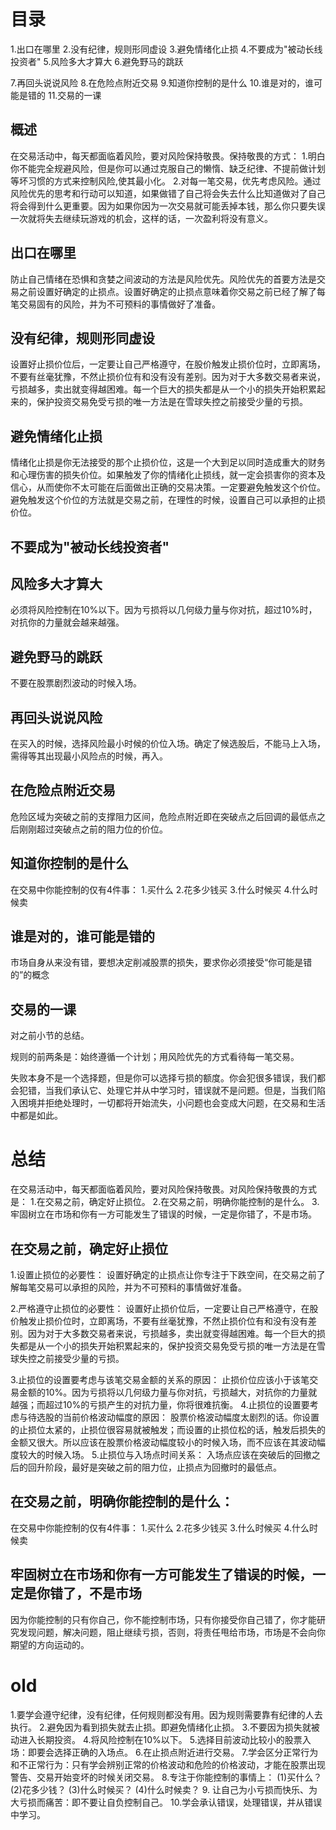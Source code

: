 # 目录
1.出口在哪里
2.没有纪律，规则形同虚设
3.避免情绪化止损
4.不要成为"被动长线投资者"
5.风险多大才算大
6.避免野马的跳跃

7.再回头说说风险
8.在危险点附近交易
9.知道你控制的是什么
10.谁是对的，谁可能是错的
11.交易的一课

## 概述
  在交易活动中，每天都面临着风险，要对风险保持敬畏。保持敬畏的方式：
  1.明白你不能完全规避风险，但是你可以通过克服自己的懒惰、缺乏纪律、不提前做计划等坏习惯的方式来控制风险,使其最小化。
  2.对每一笔交易，优先考虑风险。通过风险优先的思考和行动可以知道，如果做错了自己将会失去什么比知道做对了自己将会得到什么更重要。因为如果你因为一次交易就可能丢掉本钱，那么你只要失误一次就将失去继续玩游戏的机会，这样的话，一次盈利将没有意义。

## 出口在哪里
  防止自己情绪在恐惧和贪婪之间波动的方法是风险优先。风险优先的首要方法是交易之前设置好确定的止损点。设置好确定的止损点意味着你交易之前已经了解了每笔交易固有的风险，并为不可预料的事情做好了准备。

## 没有纪律，规则形同虚设
  设置好止损价位后，一定要让自己严格遵守，在股价触发止损价位时，立即离场，不要有丝毫犹豫，不然止损价位有和没有没有差别。因为对于大多数交易者来说，亏损越多，卖出就变得越困难。每一个巨大的损失都是从一个小的损失开始积累起来的，保护投资交易免受亏损的唯一方法是在雪球失控之前接受少量的亏损。

## 避免情绪化止损
  情绪化止损是你无法接受的那个止损价位，这是一个大到足以同时造成重大的财务和心理伤害的损失价位。如果触发了你的情绪化止损线，就一定会损害你的资本及信心，从而使你不太可能在后面做出正确的交易决策。一定要避免触发这个价位。避免触发这个价位的方法就是交易之前，在理性的时候，设置自己可以承担的止损价位。

## 不要成为"被动长线投资者"

## 风险多大才算大
  必须将风险控制在10%以下。因为亏损将以几何级力量与你对抗，超过10%时，对抗你的力量就会越来越强。

## 避免野马的跳跃
  不要在股票剧烈波动的时候入场。

## 再回头说说风险
  在买入的时候，选择风险最小时候的价位入场。确定了候选股后，不能马上入场，需得等其出现最小风险点的时候，再入。

## 在危险点附近交易
  危险区域为突破之前的支撑阻力区间，危险点附近即在突破点之后回调的最低点之后刚刚超过突破点之前的阻力位的价位。

## 知道你控制的是什么
  在交易中你能控制的仅有4件事：
  1.买什么
  2.花多少钱买
  3.什么时候买
  4.什么时候卖

## 谁是对的，谁可能是错的
  市场自身从来没有错，要想决定削减股票的损失，要求你必须接受“你可能是错的”的概念

## 交易的一课
对之前小节的总结。

规则的前两条是：始终遵循一个计划；用风险优先的方式看待每一笔交易。

失败本身不是一个选择题，但是你可以选择亏损的额度。你会犯很多错误，我们都会犯错，当我们承认它、处理它并从中学习时，错误就不是问题。但是，当我们陷入困境并拒绝处理时，一切都将开始流失，小问题也会变成大问题，在交易和生活中都是如此。

# 总结
在交易活动中，每天都面临着风险，要对风险保持敬畏。对风险保持敬畏的方式是：
1.在交易之前，确定好止损位。
2.在交易之前，明确你能控制的是什么。
3.牢固树立在市场和你有一方可能发生了错误的时候，一定是你错了，不是市场。

## 在交易之前，确定好止损位
1.设置止损位的必要性：
  设置好确定的止损点让你专注于下跌空间，在交易之前了解每笔交易可以承担的风险，并为不可预料的事情做好准备。

2.严格遵守止损位的必要性：
  设置好止损价位后，一定要让自己严格遵守，在股价触发止损价位时，立即离场，不要有丝毫犹豫，不然止损价位有和没有没有差别。因为对于大多数交易者来说，亏损越多，卖出就变得越困难。每一个巨大的损失都是从一个小的损失开始积累起来的，保护投资交易免受亏损的唯一方法是在雪球失控之前接受少量的亏损。
  
3.止损位的设置要考虑与该笔交易金额的关系的原因：
  止损价位应该小于该笔交易金额的10%。因为亏损将以几何级力量与你对抗，亏损越大，对抗你的力量就越强；而超过10%的亏损产生的对抗力量，你将很难抗衡。
4.止损位的设置要考虑与待选股的当前价格波动幅度的原因：
  股票价格波动幅度太剧烈的话。你设置的止损位太紧的，止损位很容易就被触发；而设置的止损位松的话，触发后损失的金额又很大。所以应该在股票价格波动幅度较小的时候入场，而不应该在其波动幅度较大的时候入场。
5.止损位与入场点时间关系：
  入场点应该在突破后的回撤之后的回升阶段，最好是突破之前的阻力位，止损点为回撤时的最低点。

## 在交易之前，明确你能控制的是什么：
  在交易中你能控制的仅有4件事：
  1.买什么
  2.花多少钱买
  3.什么时候买
  4.什么时候卖
  
## 牢固树立在市场和你有一方可能发生了错误的时候，一定是你错了，不是市场
因为你能控制的只有你自己，你不能控制市场，只有你接受你自己错了，你才能研究发现问题，解决问题，阻止继续亏损，否则，将责任甩给市场，市场是不会向你期望的方向运动的。


# old
1.要学会遵守纪律，没有纪律，任何规则都没有用。因为规则需要靠有纪律的人去执行。
2.避免因为看到损失就去止损。即避免情绪化止损。
3.不要因为损失就被动进入长期投资。
4.将风险控制在10%以下。
5.选择目前波动比较小的股票入场：即要会选择正确的入场点。
6.在止损点附近进行交易。
7.学会区分正常行为和不正常行为：只有学会辨别正常的价格波动和危险的价格波动，才能在股票出现警告、交易开始变坏的时候关闭交易。
8.专注于你能控制的事情上：
(1)买什么？
(2)花多少钱？
(3)什么时候买？
(4)什么时候卖？
9. 让自己为小亏损而快乐、为大亏损而痛苦：即不要让自负控制自己。
10.学会承认错误，处理错误，并从错误中学习。


